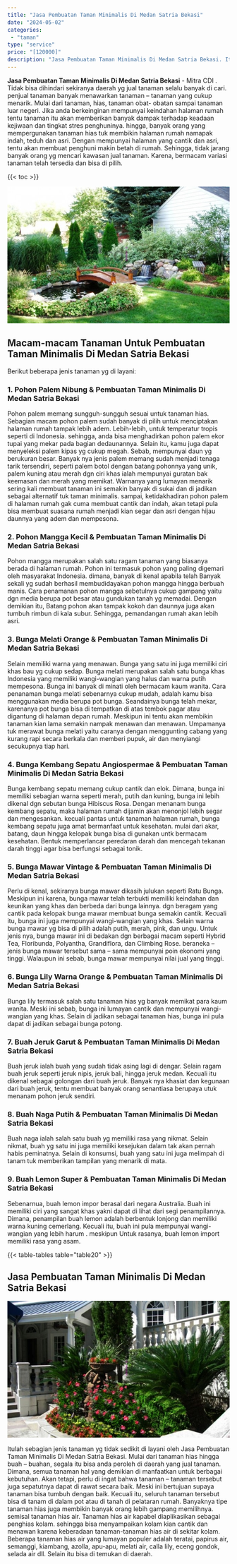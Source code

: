 ```yaml
---
title: "Jasa Pembuatan Taman Minimalis Di Medan Satria Bekasi"
date: "2024-05-02"
categories:
 - "taman"
type: "service"
price: "[120000]"
description: "Jasa Pembuatan Taman Minimalis Di Medan Satria Bekasi. Itulah sebagian jenis tanaman yg tidak sedikit di layani oleh Jasa Pembuatan Taman Minimalis Di Medan Sa..."
---
```


**Jasa Pembuatan Taman Minimalis Di Medan Satria Bekasi** - Mitra CDI . Tidak bisa dihindari sekiranya daerah yg jual tanaman selalu banyak di cari. penjual tanaman banyak menawarkan tanaman – tanaman yang cukup menarik. Mulai dari tanaman, hias, tanaman obat- obatan sampai tanaman luar negeri. Jika anda berkeinginan mempunyai keindahan halaman rumah tentu tanaman itu akan memberikan banyak dampak terhadap keadaan kejiwaan dan tingkat stres penghuninya. hingga, banyak orang yang mempergunakan tanaman hias tuk membikin halaman rumah namapak indah, teduh dan asri. Dengan mempunyai halaman yang cantik dan asri, tentu akan membuat penghuni makin betah di rumah. Sehingga, tidak jarang banyak orang yg mencari kawasan jual tanaman. Karena, bermacam variasi tanaman telah tersedia dan bisa di pilih.

{{< toc >}}

![Jasa Pembuatan Taman Minimalis Di Medan Satria Bekasi](/images/taman/taman650x400-38.jpg)

## Macam-macam Tanaman Untuk Pembuatan Taman Minimalis Di Medan Satria Bekasi

Berikut beberapa jenis tanaman yg di layani:

### 1\. Pohon Palem Nibung & Pembuatan Taman Minimalis Di Medan Satria Bekasi

Pohon palem memang sungguh-sungguh sesuai untuk tanaman hias. Sebagian macam pohon palem sudah banyak di pilih untuk menciptakan halaman rumah tampak lebih adem. Lebih-lebih, untuk temperatur tropis seperti di Indonesia. sehingga, anda bisa menghadirkan pohon palem ekor tupai yang mekar pada bagian dedaunannya. Selain itu, kamu juga dapat menyeleksi palem kipas yg cukup megah. Sebab, mempunyai daun yg berukuran besar. Banyak nya jenis palem memang sudah menjadi tenaga tarik tersendiri, seperti palem botol dengan batang pohonnya yang unik, palem kuning atau merah dgn ciri khas ialah mempunyai guratan bak keemasan dan merah yang memikat. Warnanya yang lumayan menarik sering kali membuat tanaman ini semakin banyak di sukai dan di jadikan sebagai alternatif tuk taman minimalis. sampai, ketidakhadiran pohon palem di halaman rumah gak cuma membuat cantik dan indah, akan tetapi pula bisa membuat suasana rumah menjadi kian segar dan asri dengan hijau daunnya yang adem dan mempesona.

### 2\. Pohon Mangga Kecil & Pembuatan Taman Minimalis Di Medan Satria Bekasi

Pohon mangga merupakan salah satu ragam tanaman yang biasanya berada di halaman rumah. Pohon ini termasuk pohon yang paling digemari oleh masyarakat Indonesia. dimana, banyak di kenal apabila telah Banyak sekali yg sudah berhasil membudidayakan pohon mangga hingga berbuah manis. Cara penamanan pohon mangga sebetulnya cukup gampang yaitu dgn media berupa pot besar atau gundukan tanah yg memadai. Dengan demikian itu, Batang pohon akan tampak kokoh dan daunnya juga akan tumbuh rimbun di kala subur. Sehingga, pemandangan rumah akan lebih asri.

### 3\. Bunga Melati Orange & Pembuatan Taman Minimalis Di Medan Satria Bekasi

Selain memiliki warna yang menawan. Bunga yang satu ini juga memiliki ciri khas bau yg cukup sedap. Bunga melati merupakan salah satu bunga khas Indonesia yang memiliki wangi-wangian yang halus dan warna putih mempesona. Bunga ini banyak di minati oleh bermacam kaum wanita. Cara penanaman bunga melati sebenarnya cukup mudah, adalah kamu bisa menggunakan media berupa pot bunga. Seandainya bunga telah mekar, karenanya pot bunga bisa di tempatkan di atas tembok pagar atau digantung di halaman depan rumah. Meskipun ini tentu akan membikin tanaman kian lama semakin nampak menawan dan menawan. Umpamanya tuk merawat bunga melati yaitu caranya dengan menggunting cabang yang kurang rapi secara berkala dan memberi pupuk, air dan menyiangi secukupnya tiap hari.

### 4\. Bunga Kembang Sepatu Angiospermae & Pembuatan Taman Minimalis Di Medan Satria Bekasi

Bunga kembang sepatu memang cukup cantik dan elok. Dimana, bunga ini memiliki sebagian warna seperti merah, putih dan kuning, bunga ini lebih dikenal dgn sebutan bunga Hibiscus Rosa. Dengan menanam bunga kembang sepatu, maka halaman rumah dijamin akan menonjol lebih segar dan mengesankan. kecuali pantas untuk tanaman halaman rumah, bunga kembang sepatu juga amat bermanfaat untuk kesehatan. mulai dari akar, batang, daun hingga kelopak bunga bisa di gunakan untk bermacam kesehatan. Bentuk memperlancar peredaran darah dan mencegah tekanan darah tinggi agar bisa berfungsi sebagai tonik.

### 5\. Bunga Mawar Vintage & Pembuatan Taman Minimalis Di Medan Satria Bekasi

Perlu di kenal, sekiranya bunga mawar dikasih julukan seperti Ratu Bunga. Meskipun ini karena, bunga mawar telah terbukti memiliki keindahan dan keunikan yang khas dan berbeda dari bunga lainnya. dgn beragam yang cantik pada kelopak bunga mawar membuat bunga semakin cantik. Kecuali itu, bunga ini juga mempunyai wangi-wangian yang khas. Selain warna bunga mawar yg bisa di pilih adalah putih, merah, pink, dan ungu. Untuk jenis nya, bunga mawar ini di bedakan dgn berbagai macam seperti Hybrid Tea, Floribunda, Polyantha, Grandiflora, dan Climbing Rose. beraneka – jenis bunga mawar tersebut sama – sama mempunyai poin ekonomi yang tinggi. Walaupun ini sebab, bunga mawar mempunyai nilai jual yang tinggi.

### 6\. Bunga Lily Warna Orange & Pembuatan Taman Minimalis Di Medan Satria Bekasi

Bunga lily termasuk salah satu tanaman hias yg banyak memikat para kaum wanita. Meski ini sebab, bunga ini lumayan cantik dan mempunyai wangi-wangian yang khas. Selain di jadikan sebagai tanaman hias, bunga ini pula dapat di jadikan sebagai bunga potong.

### 7\. Buah Jeruk Garut & Pembuatan Taman Minimalis Di Medan Satria Bekasi

Buah jeruk ialah buah yang sudah tidak asing lagi di dengar. Selain ragam buah jeruk seperti jeruk nipis, jeruk bali, hingga jeruk medan. Kecuali itu dikenal sebagai golongan dari buah jeruk. Banyak nya khasiat dan kegunaan dari buah jeruk, tentu membuat banyak orang senantiasa berupaya utuk menanam pohon jeruk sendiri.

### 8\. Buah Naga Putih & Pembuatan Taman Minimalis Di Medan Satria Bekasi

Buah naga ialah salah satu buah yg memiliki rasa yang nikmat. Selain nikmat, buah yg satu ini juga memiliki kesejukan dalam tak akan pernah habis peminatnya. Selain di konsumsi, buah yang satu ini juga melimpah di tanam tuk memberikan tampilan yang menarik di mata.

### 9\. Buah Lemon Super & Pembuatan Taman Minimalis Di Medan Satria Bekasi

Sebenarnua, buah lemon impor berasal dari negara Australia. Buah ini memiliki ciri yang sangat khas yakni dapat di lihat dari segi penampilannya. Dimana, penampilan buah lemon adalah berbentuk lonjong dan memiliki warna kuning cemerlang. Kecuali itu, buah ini pula mempunyai wangi-wangian yang lebih harum . meskipun Untuk rasanya, buah lemon import memiliki rasa yang asam.

{{< table-tables table="table20" >}}

## Jasa Pembuatan Taman Minimalis Di Medan Satria Bekasi

![Jasa Pembuatan Taman Minimalis Di Medan Satria Bekasi](/images/taman/taman650x400-1.jpg)

Itulah sebagian jenis tanaman yg tidak sedikit di layani oleh Jasa Pembuatan Taman Minimalis Di Medan Satria Bekasi. Mulai dari tanaman hias hingga buah – buahan, segala itu bisa anda peroleh di daerah yang jual tanaman. Dimana, semua tanaman hal yang demikian di manfaatkan untuk berbagai kebutuhan. Akan tetapi, perlu di ingat bahwa tanaman – tanaman tersebut juga sepatutnya dapat di rawat secara baik. Meski ini bertujuan supaya tanaman bisa tumbuh dengan baik. Kecuali itu, seluruh tanaman tersebut bisa di tanam di dalam pot atau di tanah di pelataran rumah. Banyaknya tipe tanaman hias juga membikin banyak orang lebih gampang memilihnya. semisal tanaman hias air. Tanaman hias air kapabel diaplikasikan sebagai penghias kolam. sehingga bisa menyampaikan kolam kian cantik dan menawan karena keberadaan tanaman-tanaman hias air di sekitar kolam. Beberapa tanaman hias air yang lumayan populer adalah teratai, papirus air, semanggi, kiambang, azolla, apu-apu, melati air, calla lily, eceng gondok, selada air dll. Selain itu bisa di temukan di daerah.
